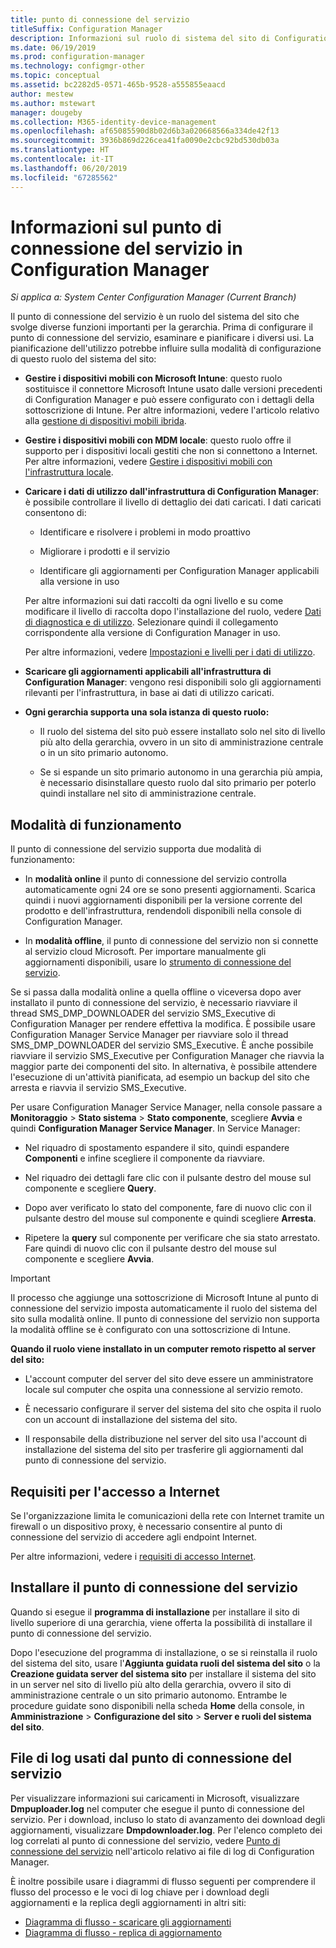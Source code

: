 ```yaml
---
title: punto di connessione del servizio
titleSuffix: Configuration Manager
description: Informazioni sul ruolo di sistema del sito di Configuration Manager e pianificazione della gamma di usi.
ms.date: 06/19/2019
ms.prod: configuration-manager
ms.technology: configmgr-other
ms.topic: conceptual
ms.assetid: bc2282d5-0571-465b-9528-a555855eaacd
author: mestew
ms.author: mstewart
manager: dougeby
ms.collection: M365-identity-device-management
ms.openlocfilehash: af65085590d8b02d6b3a020668566a334de42f13
ms.sourcegitcommit: 3936b869d226cea41fa0090e2cbc92bd530db03a
ms.translationtype: HT
ms.contentlocale: it-IT
ms.lasthandoff: 06/20/2019
ms.locfileid: "67285562"
---
```

# <a name="about-the-service-connection-point-in-configuration-manager"></a>Informazioni sul punto di connessione del servizio in Configuration Manager

*Si applica a: System Center Configuration Manager (Current Branch)*

Il punto di connessione del servizio è un ruolo del sistema del sito che svolge diverse funzioni importanti per la gerarchia. Prima di configurare il punto di connessione del servizio, esaminare e pianificare i diversi usi. La pianificazione dell'utilizzo potrebbe influire sulla modalità di configurazione di questo ruolo del sistema del sito:  

- **Gestire i dispositivi mobili con Microsoft Intune**: questo ruolo sostituisce il connettore Microsoft Intune usato dalle versioni precedenti di Configuration Manager e può essere configurato con i dettagli della sottoscrizione di Intune. Per altre informazioni, vedere l'articolo relativo alla [gestione di dispositivi mobili ibrida](/sccm/mdm/understand/hybrid-mobile-device-management).  

- **Gestire i dispositivi mobili con MDM locale**: questo ruolo offre il supporto per i dispositivi locali gestiti che non si connettono a Internet. Per altre informazioni, vedere [Gestire i dispositivi mobili con l'infrastruttura locale](/sccm/mdm/understand/manage-mobile-devices-with-on-premises-infrastructure).  

- **Caricare i dati di utilizzo dall'infrastruttura di Configuration Manager**: è possibile controllare il livello di dettaglio dei dati caricati. I dati caricati consentono di:  

    - Identificare e risolvere i problemi in modo proattivo  

    - Migliorare i prodotti e il servizio  

    - Identificare gli aggiornamenti per Configuration Manager applicabili alla versione in uso  

    Per altre informazioni sui dati raccolti da ogni livello e su come modificare il livello di raccolta dopo l'installazione del ruolo, vedere [Dati di diagnostica e di utilizzo](/sccm/core/plan-design/diagnostics/diagnostics-and-usage-data). Selezionare quindi il collegamento corrispondente alla versione di Configuration Manager in uso.  

    Per altre informazioni, vedere [Impostazioni e livelli per i dati di utilizzo](/sccm/core/servers/deploy/install/setup-reference#bkmk_usage).  

- **Scaricare gli aggiornamenti applicabili all'infrastruttura di Configuration Manager**: vengono resi disponibili solo gli aggiornamenti rilevanti per l'infrastruttura, in base ai dati di utilizzo caricati.  

- **Ogni gerarchia supporta una sola istanza di questo ruolo:**  

    - Il ruolo del sistema del sito può essere installato solo nel sito di livello più alto della gerarchia, ovvero in un sito di amministrazione centrale o in un sito primario autonomo.  

    - Se si espande un sito primario autonomo in una gerarchia più ampia, è necessario disinstallare questo ruolo dal sito primario per poterlo quindi installare nel sito di amministrazione centrale.  


##  <a name="bkmk_modes"></a> Modalità di funzionamento  
Il punto di connessione del servizio supporta due modalità di funzionamento:  

- In **modalità online** il punto di connessione del servizio controlla automaticamente ogni 24 ore se sono presenti aggiornamenti. Scarica quindi i nuovi aggiornamenti disponibili per la versione corrente del prodotto e dell'infrastruttura, rendendoli disponibili nella console di Configuration Manager.  

- In **modalità offline**, il punto di connessione del servizio non si connette al servizio cloud Microsoft. Per importare manualmente gli aggiornamenti disponibili, usare lo [strumento di connessione del servizio](/sccm/core/servers/manage/use-the-service-connection-tool).  

Se si passa dalla modalità online a quella offline o viceversa dopo aver installato il punto di connessione del servizio, è necessario riavviare il thread SMS_DMP_DOWNLOADER del servizio SMS_Executive di Configuration Manager per rendere effettiva la modifica. È possibile usare Configuration Manager Service Manager per riavviare solo il thread SMS_DMP_DOWNLOADER del servizio SMS_Executive. È anche possibile riavviare il servizio SMS_Executive per Configuration Manager che riavvia la maggior parte dei componenti del sito. In alternativa, è possibile attendere l'esecuzione di un'attività pianificata, ad esempio un backup del sito che arresta e riavvia il servizio SMS_Executive.  

Per usare Configuration Manager Service Manager, nella console passare a **Monitoraggio** > **Stato sistema** > **Stato componente**, scegliere **Avvia** e quindi **Configuration Manager Service Manager**. In Service Manager:  

- Nel riquadro di spostamento espandere il sito, quindi espandere **Componenti** e infine scegliere il componente da riavviare.  

- Nel riquadro dei dettagli fare clic con il pulsante destro del mouse sul componente e scegliere **Query**.  

- Dopo aver verificato lo stato del componente, fare di nuovo clic con il pulsante destro del mouse sul componente e quindi scegliere **Arresta**.  

- Ripetere la **query** sul componente per verificare che sia stato arrestato. Fare quindi di nuovo clic con il pulsante destro del mouse sul componente e scegliere **Avvia**.  

> [!IMPORTANT]  
> Il processo che aggiunge una sottoscrizione di Microsoft Intune al punto di connessione del servizio imposta automaticamente il ruolo del sistema del sito sulla modalità online. Il punto di connessione del servizio non supporta la modalità offline se è configurato con una sottoscrizione di Intune.  

**Quando il ruolo viene installato in un computer remoto rispetto al server del sito:**  

- L'account computer del server del sito deve essere un amministratore locale sul computer che ospita una connessione al servizio remoto.

- È necessario configurare il server del sistema del sito che ospita il ruolo con un account di installazione del sistema del sito.  

- Il responsabile della distribuzione nel server del sito usa l'account di installazione del sistema del sito per trasferire gli aggiornamenti dal punto di connessione del servizio.


## <a name="bkmk_urls"></a> Requisiti per l'accesso a Internet  

Se l'organizzazione limita le comunicazioni della rete con Internet tramite un firewall o un dispositivo proxy, è necessario consentire al punto di connessione del servizio di accedere agli endpoint Internet.

Per altre informazioni, vedere i [requisiti di accesso Internet](/sccm/core/plan-design/network/internet-endpoints#bkmk_scp).


## <a name="install-the-service-connection-point"></a>Installare il punto di connessione del servizio
Quando si esegue il **programma di installazione** per installare il sito di livello superiore di una gerarchia, viene offerta la possibilità di installare il punto di connessione del servizio.

Dopo l'esecuzione del programma di installazione, o se si reinstalla il ruolo del sistema del sito, usare l'**Aggiunta guidata ruoli del sistema del sito** o la **Creazione guidata server del sistema sito** per installare il sistema del sito in un server nel sito di livello più alto della gerarchia, ovvero il sito di amministrazione centrale o un sito primario autonomo. Entrambe le procedure guidate sono disponibili nella scheda **Home** della console, in **Amministrazione** > **Configurazione del sito** > **Server e ruoli del sistema del sito**.



## <a name="log-files-used-by-the-service-connection-point"></a>File di log usati dal punto di connessione del servizio
Per visualizzare informazioni sui caricamenti in Microsoft, visualizzare **Dmpuploader.log** nel computer che esegue il punto di connessione del servizio.  Per i download, incluso lo stato di avanzamento dei download degli aggiornamenti, visualizzare **Dmpdownloader.log**. Per l'elenco completo dei log correlati al punto di connessione del servizio, vedere [Punto di connessione del servizio](/sccm/core/plan-design/hierarchy/log-files#BKMK_WITLog) nell'articolo relativo ai file di log di Configuration Manager.

È inoltre possibile usare i diagrammi di flusso seguenti per comprendere il flusso del processo e le voci di log chiave per i download degli aggiornamenti e la replica degli aggiornamenti in altri siti:
- [Diagramma di flusso - scaricare gli aggiornamenti](/sccm/core/servers/manage/download-updates-flowchart)
- [Diagramma di flusso - replica di aggiornamento](/sccm/core/servers/manage/update-replication-flowchart)
